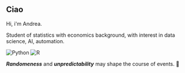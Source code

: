 ## Ciao 

Hi, i'm Andrea.

Student of statistics with economics background, with interest in data science, AI, automation.


![Python](https://img.shields.io/badge/python-3670A0?style=for-the-badge&logo=python&logoColor=ffdd54) ![R](https://img.shields.io/badge/r-%23276DC3.svg?style=for-the-badge&logo=r&logoColor=white)



***Randomeness*** and ***unpredictability*** may shape the course of events. 🔮
